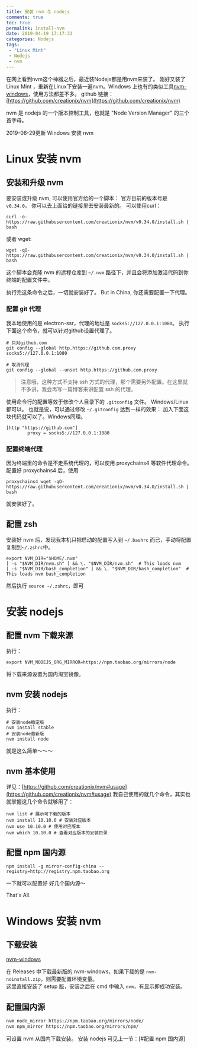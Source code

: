```yaml
---
title: 安装 nvm 与 nodejs
comments: true
toc: true
permalink: install-nvm
date: 2019-04-19 17:17:33
categories: Nodejs
tags:
 - "Linux Mint"
 - Nodejs
 - nvm
---
```

在网上看到nvm这个神器之后，最近装Nodejs都是用nvm来装了。
刚好又装了 Linux Mint ，重新在Linux下安装一遍nvm。Windows 上也有的类似工具[nvm-windows](https://github.com/coreybutler/nvm-windows)，使用方法都差不多。
github 链接： [https://github.com/creationix/nvm](https://github.com/creationix/nvm)

nvm 是 nodejs 的一个版本控制工具，也就是 "Node Version Manager" 的三个首字母。

2019-06-29更新 Windows 安装 nvm
<!-- more -->
# Linux 安装 nvm
## 安装和升级 nvm
要安装或升级 nvm, 可以使用官方给的一个脚本：
官方目前的版本号是 `v0.34.0`。
你可以去上面给的链接里去安装最新的。
可以使用curl：
```shell
curl -o- https://raw.githubusercontent.com/creationix/nvm/v0.34.0/install.sh | bash
```

或者 wget:
```shell
wget -qO- https://raw.githubusercontent.com/creationix/nvm/v0.34.0/install.sh | bash
```

这个脚本会克隆 nvm 的远程仓库到 `~/.nvm` 路径下，并且会将添加激活代码到你终端的配置文件中。

执行完这条命令之后，一切就安装好了。
But in China, 你还需要配置一下代理。

### 配置 git 代理
我本地使用的是 electron-ssr，代理的地址是 `socks5://127.0.0.1:1080`。
执行下面这个命令，就可以针对github设置代理了。
```
# 只对github.com
git config --global http.https://github.com.proxy socks5://127.0.0.1:1080

# 取消代理
git config --global --unset http.https://github.com.proxy
```
> 注意哦，这种方式不支持 ssh 方式的代理，那个需要另外配置。在这里就不多讲，我会再写一篇博客来讲配置 ssh 的代理。

使用命令行的配置等效于修改个人目录下的 `.gitconfig` 文件。 Windows/Linux 都可以。
也就是说，可以通过修改 `~/.gitconfig` 达到一样的效果：
加入下面这块代码就可以了。Windows同理。
```
[http "https://github.com"]
        proxy = socks5://127.0.0.1:1080
```
### 配置终端代理
因为终端里的命令是不走系统代理的，可以使用 proxychains4 等软件代理命令。
配置好 proxychains4 后，使用
```
proxychains4 wget -qO- https://raw.githubusercontent.com/creationix/nvm/v0.34.0/install.sh | bash
```
就安装好了。

## 配置 zsh
安装好 nvm 后，发现我本机只把启动的配置写入到 `~/.bashrc` 而已，手动将配置复制到`~/.zshrc`中。
```
export NVM_DIR="$HOME/.nvm"
[ -s "$NVM_DIR/nvm.sh" ] && \. "$NVM_DIR/nvm.sh"  # This loads nvm
[ -s "$NVM_DIR/bash_completion" ] && \. "$NVM_DIR/bash_completion"  # This loads nvm bash_completion
```
然后执行 `source ~/.zshrc`，即可

# 安装 nodejs
## 配置 nvm 下载来源
执行：
```
export NVM_NODEJS_ORG_MIRROR=https://npm.taobao.org/mirrors/node
```
将下载来源设置为国内淘宝镜像。

## nvm 安装 nodejs
执行：
```shell
# 安装node稳定版
nvm install stable
# 安装node最新版
nvm install node
```
就是这么简单～～～

## nvm 基本使用
详见：[https://github.com/creationix/nvm#usage](https://github.com/creationix/nvm#usage)
我自己使用的就几个命令，其实也就掌握这几个命令就够用了：
```shell
nvm list # 展示可下载的版本
nvm install 10.10.0 # 安装对应版本
nvm use 10.10.0 # 使用对应版本
nvm which 10.10.0 # 查看对应版本的安装目录
```

## 配置 npm 国内源
```shell
npm install -g mirror-config-china --registry=http://registry.npm.taobao.org
```
一下就可以配置好 好几个国内源～

That's All.

# Windows 安装 nvm

## 下载安装
[nvm-windows](https://github.com/coreybutler/nvm-windows)

在 Releases 中下载最新版的 nvm-windows，如果下载的是 `nvm-noinstall.zip`，则需要配置环境变量。  
这里直接安装了 setup 版，安装之后在 cmd 中输入 `nvm`，有显示即成功安装。

## 配置国内源

```bash
nvm node_mirror https://npm.taobao.org/mirrors/node/
nvm npm_mirror https://npm.taobao.org/mirrors/npm/
```
可设置 nvm 从国内下载安装。
安装 nodejs 可见上一节：[#配置 npm 国内源]